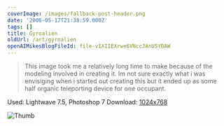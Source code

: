 ```yaml
---
coverImage: /images/fallback-post-header.png
date: '2006-05-17T21:38:59.000Z'
tags: []
title: Gyroalien
oldUrl: /art/gyroalien
openAIMikesBlogFileId: file-v1XIIEXrwe6VNccJAnU5YBAW
---
```


> This image took me a relatively long time to make because of the modeling involved in creating it. Im not sure exactly what i was envisiging when i started out creating this but it ended up as some half organic teleporting device for one occupant.

Used: Lightwave 7.5, Photoshop 7
Download: [1024x768](https://www.mikecann.blog/Images/Art-Full/Gyroalien.jpg)

![Thumb](https://www.mikecann.blog/Images/Art-Thumbs/Gyroalien.gif "Thumb")
